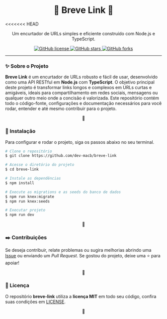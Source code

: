 <h1 align="center">🔷 Breve Link 🔷</h1>

<<<<<<< HEAD
<p align="center">
    Um encurtador de URLs simples e eficiente construído com Node.js e TypeScript.
</p>

<p align="center">
    <a href="https://github.com/dev-macb/breve-link/blob/main/LICENSE" target="_blank">
        <img alt="GitHub license" src="https://img.shields.io/github/license/dev-macb/breve-link">
    </a>
    <a href="https://github.com/dev-macb/breve-link/stargazers" target="_blank">
        <img alt="GitHub stars" src="https://img.shields.io/github/stars/dev-macb/breve-link">
    </a>
    <a href="https://github.com/dev-macb/breve-link/network" target="_blank">
        <img alt="GitHub forks" src="https://img.shields.io/github/forks/dev-macb/breve-link">
    </a>
</p>


---


### ✨ Sobre o Projeto
<strong>Breve Link</strong> é um encurtador de URLs robusto e fácil de usar, desenvolvido como uma API RESTful em <strong>Node.js</strong> com <strong>TypeScript</strong>. O objetivo principal deste projeto é transformar links longos e complexos em URLs curtas e amigáveis, ideais para compartilhamento em redes sociais, mensagens ou qualquer outro meio onde a concisão é valorizada. Este repositório contém todo o código-fonte, configurações e documentação necessários para você rodar, entender e até mesmo contribuir para o projeto.
<p align="center">🔷</p>


<h3 id="instalação">🔧 Instalação</h3>
<p>
    Para configurar e rodar o projeto, siga os passos abaixo no seu terminal.
</p>

```bash
# Clone o repositório
$ git clone https://github.com/dev-macb/breve-link

# Acesse o diretório do projeto
$ cd breve-link

# Instale as dependências
$ npm install

# Execute as migrations e as seeds do banco de dados
$ npm run knex:migrate
$ npm run knex:seeds

# Executar projeto
$ npm run dev
```
<p align="center">🔷</p>


### ✒️ Contribuições
Se deseja contribuir, relate problemas ou sugira melhorias abrindo uma 
<a href="https://github.com/dev-macb/breve-link/issues">Issue</a> ou enviando um <em>Pull Request</em>. Se gostou do 
projeto, deixe uma ⭐ para apoiar!
<p align="center">🔷</p>


### 📄 Licença
O repositório <strong>breve-link</strong> utiliza a <strong>licença MIT</strong> em todo seu código, confira suas 
condições em <a href="https://github.com/dev-macb/breve-link/blob/main/LICENSE">LICENSE</a>.
<p align="center">🔷</p>